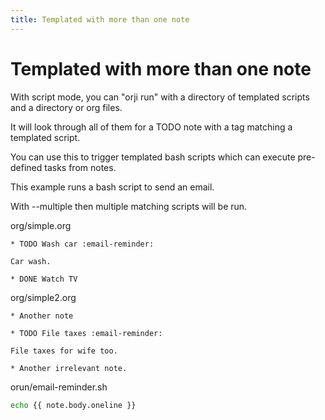```yaml
---
title: Templated with more than one note
---
```

# Templated with more than one note


With script mode, you can "orji run" with a directory of templated scripts
and a directory or org files.

It will look through all of them for a TODO note with a tag matching a templated script.

You can use this to trigger templated bash scripts which can execute
pre-defined tasks from notes.

This example runs a bash script to send an email.

With --multiple then multiple matching scripts will be run.





org/simple.org
```
* TODO Wash car :email-reminder:

Car wash.

* DONE Watch TV

```


org/simple2.org
```
* Another note

* TODO File taxes :email-reminder:

File taxes for wife too.

* Another irrelevant note.

```


orun/email-reminder.sh
```bash
echo {{ note.body.oneline }}

```



